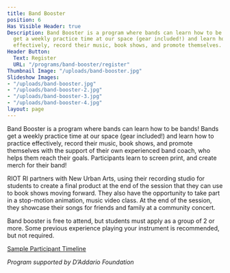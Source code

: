 ```yaml
---
title: Band Booster
position: 6
Has Visible Header: true
Description: Band Booster is a program where bands can learn how to be bands! Bands
  get a weekly practice time at our space (gear included!) and learn how to practice
  effectively, record their music, book shows, and promote themselves.
Header Button:
  Text: Register
  URL: "/programs/band-booster/register"
Thumbnail Image: "/uploads/band-booster.jpg"
Slideshow Images:
- "/uploads/band-booster.jpg"
- "/uploads/band-booster-2.jpg"
- "/uploads/band-booster-3.jpg"
- "/uploads/band-booster-4.jpg"
layout: page
---
```


Band Booster is a program where bands can learn how to be bands! Bands get a weekly practice time at our space (gear included!) and learn how to practice effectively, record their music, book shows, and promote themselves with the support of their own experienced band coach, who helps them reach their goals. Participants learn to screen print, and create merch for their band!

RIOT RI partners with New Urban Arts, using their recording studio for students to create a final product at the end of the session that they can use to book shows moving forward. They also have the opportunity to take part in a stop-motion animation, music video class. At the end of the session, they showcase their songs for friends and family at a community concert. 

Band booster is free to attend, but students must apply as a group of 2 or more. Some previous experience playing your instrument is recommended, but not required. 
 
[Sample Participant Timeline](https://docs.google.com/document/d/1yEZz7Y1mUrwUO6MGr8MWlEx-CcqcXc0QqDby-ixv3eQ/edit?usp=sharing)
 
*Program supported by D’Addario Foundation*
